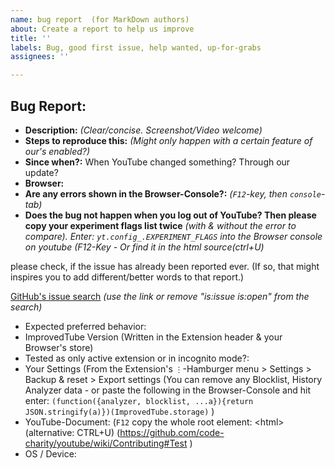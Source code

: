 ```yaml
---
name: bug report  (for MarkDown authors)
about: Create a report to help us improve
title: ''
labels: Bug, good first issue, help wanted, up-for-grabs
assignees: ''

---
```


## Bug Report:
 - **Description:**              _(Clear/concise. Screenshot/Video welcome)_
 - **Steps to reproduce this:**  _(Might only happen with a certain feature of our's enabled?)_
 - **Since when?:** When YouTube changed something? Through our update?
 - **Browser:**  
 - **Are any errors shown in the Browser-Console?:**   _(`F12`-key, then `console`-tab)_
 - **Does the bug not happen when you log out of YouTube? Then please copy your experiment flags list twice** _(with & without the error to compare). Enter: `yt.config_.EXPERIMENT_FLAGS` into the Browser console on youtube (F12-Key - Or find it in the html source(ctrl+U)_

<!-- 
### Before submitting:
Thanks for coming & caring! 
Sometime even 3 words are enough of a bug report. 
Just --> please check, if the issue has already been reported ever. (If so, that might inspires you to add different/better words to that report.)
  [GitHub's issue search](https://github.com/ImprovedTube/ImprovedTube/issues?q=) _(use the link or remove "is:issue is:open" from the search)_ 
  <!--   (If it was posted before, you can answer/react there to give it your voice and this also move it up in our lists) 
          If the status is  "closed" (=fixed) recently, then the Browser's stores can be updated soon, 
             yet if it was already closed month or years ago, then it might appeared again & must be fixed again.) 
                                                                                        
### OPTIONAL (usually):                                                                   -->
 - Expected preferred behavior: 
 - ImprovedTube Version (Written in the Extension header & your Browser's store)
 - Tested as only active extension or in incognito mode?:
 - Your Settings (From the Extension's `⋮`-Hamburger menu > Settings > Backup & reset > Export settings (You can remove any Blocklist, History Analyzer data - or paste the following in the Browser-Console and hit enter: `(function({analyzer, blocklist, ...a}){return JSON.stringify(a)})(ImprovedTube.storage)` )
 - YouTube-Document: (`F12` copy the whole root element: \<html> (alternative: CTRL+U) (https://github.com/code-charity/youtube/wiki/Contributing#Test ) 
 - OS / Device:  

 <!-- Many thanks & smiles !  -->

